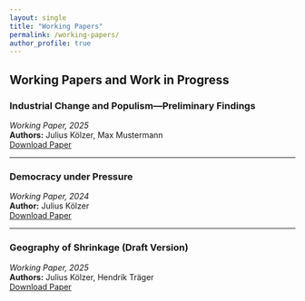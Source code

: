 ```yaml
---
layout: single
title: "Working Papers"
permalink: /working-papers/
author_profile: true
---
```

## Working Papers and Work in Progress

### Industrial Change and Populism—Preliminary Findings
*Working Paper, 2025*  
**Authors:** Julius Kölzer, Max Mustermann  
[Download Paper](files/working_papers/industrial_change.pdf)

---

### Democracy under Pressure
*Working Paper, 2024*  
**Author:** Julius Kölzer  
[Download Paper](files/working_papers/democracy_pressure.pdf)

---

### Geography of Shrinkage (Draft Version)
*Working Paper, 2025*  
**Authors:** Julius Kölzer, Hendrik Träger  
[Download Paper](files/working_papers/shrinkage.pdf)
